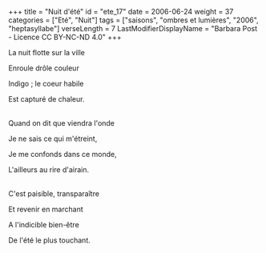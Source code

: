 +++
title = "Nuit d'été"
id = "ete_17"
date = 2006-06-24
weight = 37
categories = ["Eté", "Nuit"]
tags = ["saisons", "ombres et lumières", "2006", "heptasyllabe"]
verseLength = 7
LastModifierDisplayName = "Barbara Post - Licence CC BY-NC-ND 4.0"
+++

La nuit flotte sur la ville

Enroule drôle couleur

Indigo ; le coeur habile

Est capturé de chaleur.

 \
Quand on dit que viendra l'onde

Je ne sais ce qui m'étreint,

Je me confonds dans ce monde,

L'ailleurs au rire d'airain.

 \
C'est paisible, transparaître

Et revenir en marchant

A l'indicible bien-être

De l'été le plus touchant.
